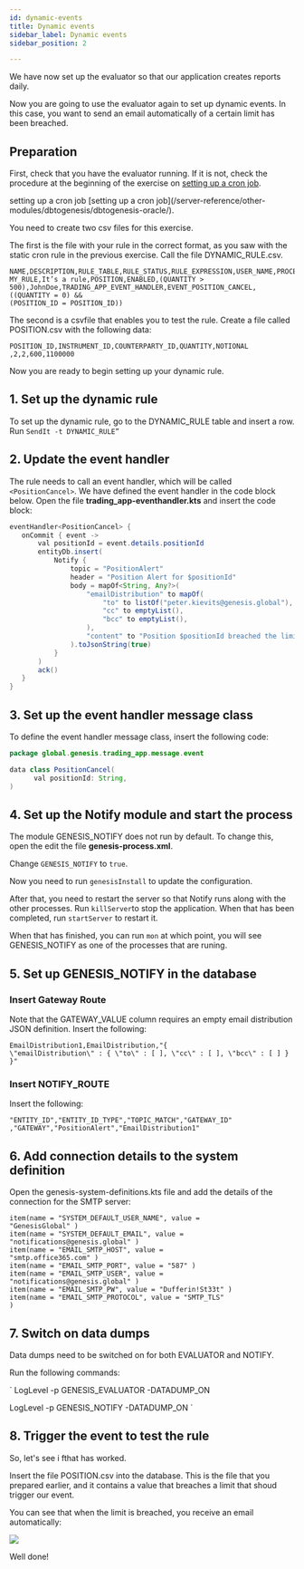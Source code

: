 ```yaml
---
id: dynamic-events
title: Dynamic events
sidebar_label: Dynamic events
sidebar_position: 2

---
```

We have now set up the evaluator so that our application creates reports daily.

Now you are going to use the evaluator again to set up dynamic events. In this case, you want to send an email automatically of a certain limit has been breached.

## Preparation

First, check that you have the evaluator running. If it is not, check the procedure at the beginning of the exercise on  [setting up a cron job](/tutorials/building-an-application/events/static-events).

setting up a cron job \[setting up a cron job\](/server-reference/other-modules/dbtogenesis/dbtogenesis-oracle/).

You need to create two csv files for this exercise.

The first is the file with your rule in the correct format, as you saw with the static cron rule in the previous exercise. Call the file DYNAMIC_RULE.csv.

    NAME,DESCRIPTION,RULE_TABLE,RULE_STATUS,RULE_EXPRESSION,USER_NAME,PROCESS_NAME,MESSA
    MY_RULE,It’s a rule,POSITION,ENABLED,(QUANTITY >
    500),JohnDoe,TRADING_APP_EVENT_HANDLER,EVENT_POSITION_CANCEL,((QUANTITY = 0) &&
    (POSITION_ID = POSITION_ID))

The second is a csvfile that enables you to test the rule. Create a file called POSITION.csv with the following data:

    POSITION_ID,INSTRUMENT_ID,COUNTERPARTY_ID,QUANTITY,NOTIONAL
    ,2,2,600,1100000

Now you are ready to begin setting up your dynamic rule.

## 1. Set up the dynamic rule

To set up the dynamic rule, go to the DYNAMIC_RULE table and insert a row. Run `SendIt -t DYNAMIC_RULE”`

## 2. Update the event handler

The rule needs to call an event handler, which will be called `<PositionCancel>`.
We have defined the event handler in the code block below. Open the file **trading_app-eventhandler.kts** and insert the code block:

```java
eventHandler<PositionCancel> {
   onCommit { event ->
       val positionId = event.details.positionId
       entityDb.insert(
           Notify {
               topic = "PositionAlert"
               header = "Position Alert for $positionId"
               body = mapOf<String, Any?>(
                   "emailDistribution" to mapOf(
                       "to" to listOf("peter.kievits@genesis.global"),
                       "cc" to emptyList(),
                       "bcc" to emptyList(),
                   ),
                   "content" to "Position $positionId breached the limit"
               ).toJsonString(true)
           }
       )
       ack()
   }
}
```

## 3. Set up the event handler message class

To define the event handler message class, insert the following code:

```java
package global.genesis.trading_app.message.event

data class PositionCancel(
      val positionId: String,
)
```

## 4. Set up the Notify module and start the process

The module GENESIS_NOTIFY does not run by default. To change this, open the edit the file **genesis-process.xml**.

Change `GENESIS_NOTIFY` to `true`.

Now you need to run `genesisInstall` to update the configuration.

After that, you need to restart the server so that Notify runs along with the other processes.
Run `killServer`to stop the application. When that has been completed, run `startServer` to restart it.

When that has finished, you can run  `mon` at which point, you will see  GENESIS_NOTIFY as one of the processes that are runing.

## 5. Set up GENESIS_NOTIFY in the database

### Insert Gateway Route

Note that the GATEWAY_VALUE column requires an empty email distribution JSON definition.
Insert the following:

    EmailDistribution1,EmailDistribution,"{
    \"emailDistribution\" : { \"to\" : [ ], \"cc\" : [ ], \"bcc\" : [ ] } }"

### Insert NOTIFY_ROUTE

Insert the following:

    "ENTITY_ID","ENTITY_ID_TYPE","TOPIC_MATCH","GATEWAY_ID"
    ,"GATEWAY","PositionAlert","EmailDistribution1" 

## 6. Add connection details to the system definition

Open the genesis-system-definitions.kts file and add the details of the connection for the SMTP server:

    item(name = "SYSTEM_DEFAULT_USER_NAME", value =
    "GenesisGlobal" )
    item(name = "SYSTEM_DEFAULT_EMAIL", value =
    "notifications@genesis.global" )
    item(name = "EMAIL_SMTP_HOST", value =
    "smtp.office365.com" )
    item(name = "EMAIL_SMTP_PORT", value = "587" )
    item(name = "EMAIL_SMTP_USER", value =
    "notifications@genesis.global" )
    item(name = "EMAIL_SMTP_PW", value = "Dufferin!St33t" )
    item(name = "EMAIL_SMTP_PROTOCOL", value = "SMTP_TLS"
    )

## 7. Switch on data dumps

Data dumps need to be switched on for both EVALUATOR and NOTIFY.

Run the following commands:

\`
LogLevel -p GENESIS_EVALUATOR -DATADUMP_ON

LogLevel -p GENESIS_NOTIFY -DATADUMP_ON
\`

## 8. Trigger the event to test the rule

So, let's see i fthat has worked.

Insert the file POSITION.csv into the database. This is the file that you prepared earlier, and it contains a value that breaches a limit that shoud trigger our event.

You can see that when the limit is breached, you receive an email automatically:

![](/img/dynamic-email.png)

Well done!